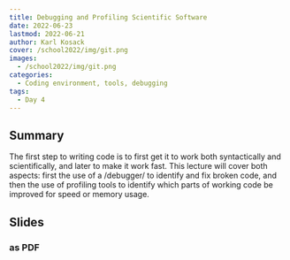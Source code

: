 ```yaml
---
title: Debugging and Profiling Scientific Software
date: 2022-06-23
lastmod: 2022-06-21
author: Karl Kosack
cover: /school2022/img/git.png
images:
  - /school2022/img/git.png
categories:
  - Coding environment, tools, debugging
tags:
  - Day 4
---
```


## Summary

The first step to writing code is to first get it to work both syntactically and scientifically, and later to make it work fast. This lecture will cover both aspects: first the use of a /debugger/ to identify and fix broken code, and then the use of profiling tools to identify which parts of working code be improved for speed or memory usage.

## Slides

### as PDF

<CENTER>

<!--
<object data="https://indico.in2p3.fr/event/26913/contributions/108203/attachments/71494/101780/git.pdf" type="application/pdf" width="100%" height="550px">
    <embed src="https://indico.in2p3.fr/event/26913/contributions/108203/attachments/71494/101780/git.pdf">
        <p>This browser does not support PDFs. Please download the PDF to view it: <a href="https://indico.in2p3.fr/event/26913/contributions/108203/attachments/71494/101780/git.pdf">Download PDF</a>.</p>
    </embed>
</object>

-> 

</CENTER>

## References and external

- The Python Debugger: https://docs.python.org/3/library/pdb.html
- The Python Profiler: https://docs.python.org/3/library/profile.html
- `line_profiler`: https://github.com/rkern/line_profiler
- `memory_profiler`: https://github.com/pythonprofilers/memory_profiler


---
